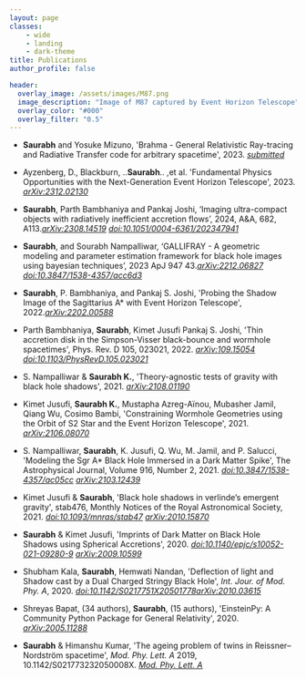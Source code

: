 ```yaml
---
layout: page
classes:
    - wide
    - landing
    - dark-theme
title: Publications
author_profile: false

header:
  overlay_image: /assets/images/M87.png
  image_description: "Image of M87 captured by Event Horizon Telescope" 
  overlay_color: "#000"
  overlay_filter: "0.5"
---
```

* **Saurabh** and Yosuke Mizuno, 'Brahma - General Relativistic Ray-tracing and Radiative Transfer code for arbitrary spacetime', 2023. [_submitted_]()

* Ayzenberg, D., Blackburn, ..**Saurabh**.. ,et al. 'Fundamental Physics Opportunities with the Next-Generation Event Horizon Telescope', 2023. [_arXiv:2312.02130_](https://arxiv.org/abs/2312.02130)
  
* **Saurabh**, Parth Bambhaniya and Pankaj Joshi,  ‘Imaging ultra-compact objects with radiatively inefficient accretion flows’, 2024, A&A, 682, A113.[_arXiv:2308.14519_](https://arxiv.org/abs/2308.14519) [_doi:10.1051/0004-6361/202347941_](https://doi.org/10.1051/0004-6361/202347941)

* **Saurabh**, and Sourabh Nampalliwar,  ‘GALLIFRAY - A geometric modeling and
parameter estimation framework for black hole images using bayesian techniques’, 2023 ApJ 947 43.[_arXiv:2212.06827_](https://arxiv.org/abs/2212.06827) [_doi:10.3847/1538-4357/acc6d3_](https://iopscience.iop.org/article/10.3847/1538-4357/acc6d3)

* **Saurabh**, P. Bambhaniya, and Pankaj S. Joshi,  'Probing the Shadow Image of the Sagittarius A* with Event Horizon Telescope', 2022.[_arXiv:2202.00588_](https://arxiv.org/abs/2202.00588)

* Parth Bambhaniya, **Saurabh**, Kimet Jusufi Pankaj S. Joshi,  'Thin accretion disk in the Simpson-Visser black-bounce and wormhole spacetimes', Phys. Rev. D 105, 023021, 2022. [_arXiv:109.15054_](https://arxiv.org/abs/2109.15054) [_doi:10.1103/PhysRevD.105.023021_](https://journals.aps.org/prd/abstract/10.1103/PhysRevD.105.023021) 

* S. Nampalliwar & **Saurabh K.**, 'Theory-agnostic tests of gravity with black hole shadows', 2021. [_arXiv:2108.01190_](https://arxiv.org/abs/2108.01190)

* Kimet Jusufi, **Saurabh K.**, Mustapha Azreg-Aïnou, Mubasher Jamil, Qiang Wu, Cosimo Bambi, 'Constraining Wormhole Geometries using the Orbit of S2 Star and the Event Horizon Telescope', 2021. [_arXiv:2106.08070_](https://arxiv.org/abs/2106.08070)

* S. Nampalliwar, **Saurabh**, K. Jusufi, Q. Wu, M. Jamil, and P. Salucci,  'Modeling the Sgr A* Black Hole Immersed in a Dark Matter Spike', The Astrophysical Journal, Volume 916, Number 2, 2021. [_doi:10.3847/1538-4357/ac05cc_](https://iopscience.iop.org/article/10.3847/1538-4357/ac05cc) [_arXiv:2103.12439_](https://arxiv.org/abs/2103.12439)

* Kimet Jusufi & **Saurabh**, 'Black hole shadows in verlinde’s emergent gravity', stab476, Monthly Notices of the Royal Astronomical Society, 2021. [_doi:10.1093/mnras/stab47_](https://doi.org/10.1093/mnras/stab476)  [_arXiv:2010.15870_](https://arxiv.org/abs/2010.15870)

* **Saurabh** & Kimet Jusufi, 'Imprints of Dark Matter on Black Hole Shadows using Spherical Accretions', 2020. [_doi:10.1140/epjc/s10052-021-09280-9_](https://link.springer.com/article/10.1140%2Fepjc%2Fs10052-021-09280-9) [_arXiv:2009.10599_](https://arxiv.org/abs/2009.10599)

* Shubham Kala, **Saurabh**, Hemwati Nandan, 'Deflection of light and Shadow cast by a Dual Charged Stringy Black Hole', _Int. Jour. of Mod. Phy. A_, 2020. [_doi:10.1142/S0217751X20501778_](https://www.worldscientific.com/doi/abs/10.1142/S0217751X20501778)[_arXiv:2010.03615_](https://arxiv.org/abs/2010.03615)

* Shreyas Bapat, (34 authors), **Saurabh**, (15 authors), 'EinsteinPy: A Community Python Package for General Relativity', 2020.
[_arXiv:2005.11288_](https://arxiv.org/abs/2005.11288)

* **Saurabh** & Himanshu Kumar, 'The ageing problem of twins in Reissner–Nordström
spacetime', _Mod. Phy. Lett. A_ 2019, 10.1142/S021773232050008X. [_Mod. Phy. Lett. A_](https://www.worldscientific.com/doi/10.1142/S021773232050008X)




&nbsp;
&nbsp;
&nbsp;
&nbsp;
&nbsp;
&nbsp;
&nbsp;
&nbsp;
